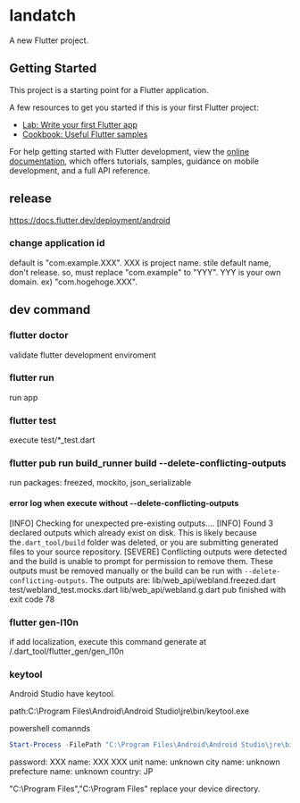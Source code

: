 # landatch

A new Flutter project.

## Getting Started

This project is a starting point for a Flutter application.

A few resources to get you started if this is your first Flutter project:

- [Lab: Write your first Flutter app](https://docs.flutter.dev/get-started/codelab)
- [Cookbook: Useful Flutter samples](https://docs.flutter.dev/cookbook)

For help getting started with Flutter development, view the
[online documentation](https://docs.flutter.dev/), which offers tutorials,
samples, guidance on mobile development, and a full API reference.

## release

https://docs.flutter.dev/deployment/android

### change application id

default is "com.example.XXX". XXX is project name.
stile default name, don't release.
so, must replace "com.example" to "YYY". YYY is your own domain. ex) "com.hogehoge.XXX".

## dev command

### flutter doctor

validate flutter development enviroment

### flutter run

run app

### flutter test

execute test/*_test.dart

### flutter pub run build_runner build --delete-conflicting-outputs

run packages: freezed, mockito, json_serializable

#### error log when execute without --delete-conflicting-outputs

[INFO] Checking for unexpected pre-existing outputs....
[INFO] Found 3 declared outputs which already exist on disk. This is likely because the`.dart_tool/build` folder was deleted, or you are submitting generated files to your source repository.
[SEVERE] Conflicting outputs were detected and the build is unable to prompt for permission to remove them. These outputs must be removed manually or the build can be run with `--delete-conflicting-outputs`. The outputs are: lib/web_api/webland.freezed.dart
test/webland_test.mocks.dart
lib/web_api/webland.g.dart
pub finished with exit code 78

### flutter gen-l10n

if add localization, execute this command
generate at /.dart_tool/flutter_gen/gen_l10n

### keytool

Android Studio have keytool.

path:C:\Program Files\Android\Android Studio\jre\bin/keytool.exe

powershell comannds

```powershell
Start-Process -FilePath "C:\Program Files\Android\Android Studio\jre\bin\keytool" -ArgumentList "-genkey -v -keystore C:\src\key.jks -storetype JKS -keyalg RSA -keysize 2048 -validity 10000 -alias key"
```

password: XXX
name: XXX XXX
unit name: unknown
city name: unknown
prefecture name: unknown
country: JP

"C:\Program Files","C:\Program Files" replace your device directory.
